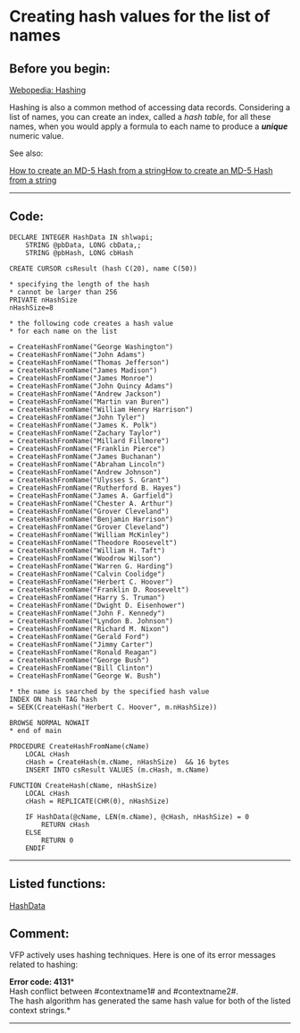 
# Creating hash values for the list of names

## Before you begin:
<a href="http://www.webopedia.com/TERM/H/hashing.html">Webopedia: Hashing</A>[](sample_000.md)  

Hashing is also a common method of accessing data records. Considering a list of names, you can create an index, called a *hash table*, for all these names, when you would apply a formula to each name to produce a ***unique*** numeric value.  

See also:

<a href="?example=483">How to create an MD-5 Hash from a string</a>[How to create an MD-5 Hash from a string](sample_483.md)  
  
***  


## Code:
```foxpro  
DECLARE INTEGER HashData IN shlwapi;
	STRING @pbData, LONG cbData,;
	STRING @pbHash, LONG cbHash

CREATE CURSOR csResult (hash C(20), name C(50))

* specifying the length of the hash
* cannot be larger than 256
PRIVATE nHashSize
nHashSize=8

* the following code creates a hash value
* for each name on the list

= CreateHashFromName("George Washington")
= CreateHashFromName("John Adams")
= CreateHashFromName("Thomas Jefferson")
= CreateHashFromName("James Madison")
= CreateHashFromName("James Monroe")
= CreateHashFromName("John Quincy Adams")
= CreateHashFromName("Andrew Jackson")
= CreateHashFromName("Martin van Buren")
= CreateHashFromName("William Henry Harrison")
= CreateHashFromName("John Tyler")
= CreateHashFromName("James K. Polk")
= CreateHashFromName("Zachary Taylor")
= CreateHashFromName("Millard Fillmore")
= CreateHashFromName("Franklin Pierce")
= CreateHashFromName("James Buchanan")
= CreateHashFromName("Abraham Lincoln")
= CreateHashFromName("Andrew Johnson")
= CreateHashFromName("Ulysses S. Grant")
= CreateHashFromName("Rutherford B. Hayes")
= CreateHashFromName("James A. Garfield")
= CreateHashFromName("Chester A. Arthur")
= CreateHashFromName("Grover Cleveland")
= CreateHashFromName("Benjamin Harrison")
= CreateHashFromName("Grover Cleveland")
= CreateHashFromName("William McKinley")
= CreateHashFromName("Theodore Roosevelt")
= CreateHashFromName("William H. Taft")
= CreateHashFromName("Woodrow Wilson")
= CreateHashFromName("Warren G. Harding")
= CreateHashFromName("Calvin Coolidge")
= CreateHashFromName("Herbert C. Hoover")
= CreateHashFromName("Franklin D. Roosevelt")
= CreateHashFromName("Harry S. Truman")
= CreateHashFromName("Dwight D. Eisenhower")
= CreateHashFromName("John F. Kennedy")
= CreateHashFromName("Lyndon B. Johnson")
= CreateHashFromName("Richard M. Nixon")
= CreateHashFromName("Gerald Ford")
= CreateHashFromName("Jimmy Carter")
= CreateHashFromName("Ronald Reagan")
= CreateHashFromName("George Bush")
= CreateHashFromName("Bill Clinton")
= CreateHashFromName("George W. Bush")

* the name is searched by the specified hash value
INDEX ON hash TAG hash
= SEEK(CreateHash("Herbert C. Hoover", m.nHashSize))

BROWSE NORMAL NOWAIT
* end of main

PROCEDURE CreateHashFromName(cName)
	LOCAL cHash
	cHash = CreateHash(m.cName, nHashSize)  && 16 bytes
	INSERT INTO csResult VALUES (m.cHash, m.cName)

FUNCTION CreateHash(cName, nHashSize)
	LOCAL cHash
	cHash = REPLICATE(CHR(0), nHashSize)

	IF HashData(@cName, LEN(m.cName), @cHash, nHashSize) = 0
		RETURN cHash
	ELSE
		RETURN 0
	ENDIF  
```  
***  


## Listed functions:
[HashData](../libraries/shlwapi/HashData.md)  

## Comment:
VFP actively uses hashing techniques. Here is one of its error messages related to hashing:  
  
**Error code: 4131***  
Hash conflict between #contextname1# and #contextname2#.  
The hash algorithm has generated the same hash value for both of the listed context strings.*  
  
***  

